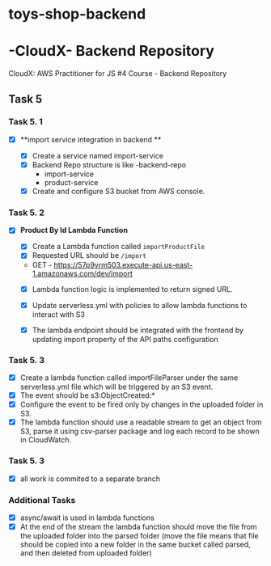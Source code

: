 # toys-shop-backend

# -CloudX- Backend Repository

CloudX: AWS Practitioner for JS #4 Course - Backend Repository

## **Task 5**

### **Task 5. 1**

- [x] **import service integration in backend **

  - [x] Create a service named import-service
  - [x] Backend Repo structure is like 
    -backend-repo
      - import-service
      - product-service
  - [x] Create and configure S3 bucket from AWS console.

### **Task 5. 2**

- [x] **Product By Id Lambda Function**

  - [x] Create a Lambda function called `importProductFile`
  - [x] Requested URL should be `/import`

  - GET - https://57p9vrm503.execute-api.us-east-1.amazonaws.com/dev/import
  - [x] Lambda function logic is implemented to return signed URL.
  - [x] Update serverless.yml with policies to allow lambda functions to interact with S3
  - [x] The lambda endpoint should be integrated with the frontend by updating import property of the API paths configuration


### **Task 5. 3**

- [x] Create a lambda function called importFileParser under the same serverless.yml file which will be triggered by an S3 event.
- [x] The event should be s3:ObjectCreated:*
- [x] Configure the event to be fired only by changes in the uploaded folder in S3.
- [x] The lambda function should use a readable stream to get an object from S3, parse it using csv-parser package and log each record to be shown in CloudWatch.

### **Task 5. 3**

- [x] all work is commited to a separate branch

### **Additional Tasks**
- [x] async/await is used in lambda functions
- [x] At the end of the stream the lambda function should move the file from the uploaded folder into the parsed folder (move the file means that file should be copied into a new folder in the same bucket called parsed, and then deleted from uploaded folder)